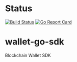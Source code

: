 # Status
[![Build Status](https://travis-ci.org/arxanchain/wallet-sdk-go.svg?branch=master)](https://travis-ci.org/arxanchain/wallet-sdk-go)
[![Go Report Card](https://goreportcard.com/badge/github.com/arxanchain/wallet-sdk-go)](https://goreportcard.com/report/github.com/arxanchain/wallet-sdk-go)

# wallet-go-sdk
Blockchain Wallet SDK
